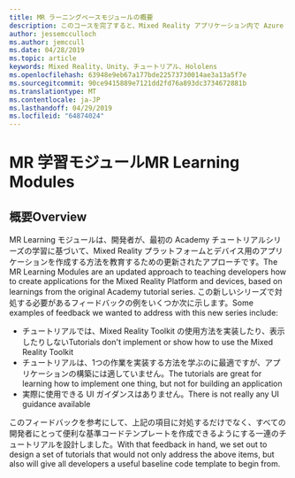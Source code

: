 ```yaml
---
title: MR ラーニングベースモジュールの概要
description: このコースを完了すると、Mixed Reality アプリケーション内で Azure 顔認識を実装する方法を学習することができます。
author: jessemcculloch
ms.author: jemccull
ms.date: 04/28/2019
ms.topic: article
keywords: Mixed Reality、Unity、チュートリアル、Hololens
ms.openlocfilehash: 63948e9eb67a177bde22573730014ae3a13a5f7e
ms.sourcegitcommit: 90ce9415889e7121dd2fd76a893dc3734672881b
ms.translationtype: MT
ms.contentlocale: ja-JP
ms.lasthandoff: 04/29/2019
ms.locfileid: "64874024"
---
```

# <a name="mr-learning-modules"></a><span data-ttu-id="6de1f-104">MR 学習モジュール</span><span class="sxs-lookup"><span data-stu-id="6de1f-104">MR Learning Modules</span></span>

## <a name="overview"></a><span data-ttu-id="6de1f-105">概要</span><span class="sxs-lookup"><span data-stu-id="6de1f-105">Overview</span></span>

<span data-ttu-id="6de1f-106">MR Learning モジュールは、開発者が、最初の Academy チュートリアルシリーズの学習に基づいて、Mixed Reality プラットフォームとデバイス用のアプリケーションを作成する方法を教育するための更新されたアプローチです。</span><span class="sxs-lookup"><span data-stu-id="6de1f-106">The MR Learning Modules are an updated approach to teaching developers how to create applications for the Mixed Reality Platform and devices, based on learnings from the original Academy tutorial series.</span></span> <span data-ttu-id="6de1f-107">この新しいシリーズで対処する必要があるフィードバックの例をいくつか次に示します。</span><span class="sxs-lookup"><span data-stu-id="6de1f-107">Some examples of feedback we wanted to address with this new series include:</span></span>

* <span data-ttu-id="6de1f-108">チュートリアルでは、Mixed Reality Toolkit の使用方法を実装したり、表示したりしない</span><span class="sxs-lookup"><span data-stu-id="6de1f-108">Tutorials don't implement or show how to use the Mixed Reality Toolkit</span></span>
* <span data-ttu-id="6de1f-109">チュートリアルは、1つの作業を実装する方法を学ぶのに最適ですが、アプリケーションの構築には適していません。</span><span class="sxs-lookup"><span data-stu-id="6de1f-109">The tutorials are great for learning how to implement one thing, but not for building an application</span></span>
* <span data-ttu-id="6de1f-110">実際に使用できる UI ガイダンスはありません。</span><span class="sxs-lookup"><span data-stu-id="6de1f-110">There is not really any UI guidance available</span></span>

<span data-ttu-id="6de1f-111">このフィードバックを参考にして、上記の項目に対処するだけでなく、すべての開発者にとって便利な基準コードテンプレートを作成できるようにする一連のチュートリアルを設計しました。</span><span class="sxs-lookup"><span data-stu-id="6de1f-111">With that feedback in hand, we set out to design a set of tutorials that would not only address the above items, but also will give all developers a useful baseline code template to begin from.</span></span>

